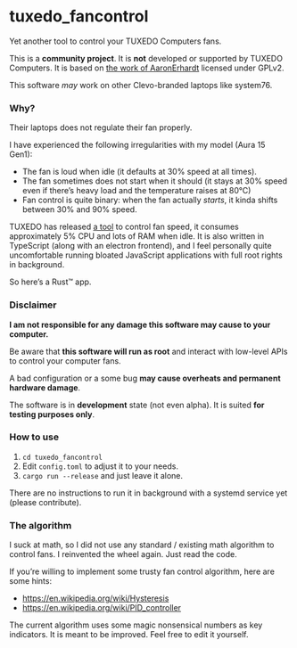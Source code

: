 # tuxedo_fancontrol

Yet another tool to control your TUXEDO Computers fans.

This is a **community project**. It is **not** developed or supported by TUXEDO Computers. It is based on [the work of AaronErhardt](https://github.com/AaronErhardt/tuxedo-rs) licensed under GPLv2.

This software *may* work on other Clevo-branded laptops like system76.

### Why?

Their laptops does not regulate their fan properly.

I have experienced the following irregularities with my model (Aura 15 Gen1):
- The fan is loud when idle (it defaults at 30% speed at all times).
- The fan sometimes does not start when it should (it stays at 30% speed even if there’s heavy load and the temperature raises at 80°C)
- Fan control is quite binary: when the fan actually *starts*, it kinda shifts between 30% and 90% speed.

TUXEDO has released [a tool](https://github.com/tuxedocomputers/tuxedo-control-center) to control fan speed, it consumes approximately 5% CPU and lots of RAM when idle. It is also written in TypeScript (along with an electron frontend), and I feel personally quite uncomfortable running bloated JavaScript applications with full root rights in background.

So here’s a Rust™ app.

### Disclaimer

**I am not responsible for any damage this software may cause to your computer.**

Be aware that **this software will run as root** and interact with low-level APIs to control your computer fans.

A bad configuration or a some bug **may cause overheats and permanent hardware damage**.

The software is in **development** state (not even alpha). It is suited **for testing purposes only**.

### How to use

1. `cd tuxedo_fancontrol`
2. Edit `config.toml` to adjust it to your needs.
3. `cargo run --release` and just leave it alone.

There are no instructions to run it in background with a systemd service yet (please contribute).

### The algorithm

I suck at math, so I did not use any standard / existing math algorithm to control fans. I reinvented the wheel again. Just read the code.

If you’re willing to implement some trusty fan control algorithm, here are some hints:
- https://en.wikipedia.org/wiki/Hysteresis
- https://en.wikipedia.org/wiki/PID_controller

The current algorithm uses some magic nonsensical numbers as key indicators. It is meant to be improved. Feel free to edit it yourself.
